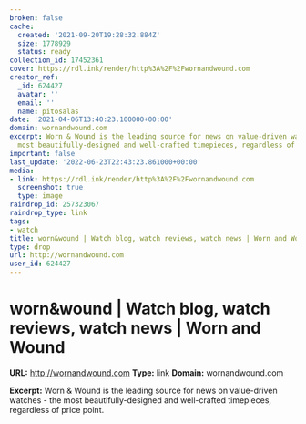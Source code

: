 ```yaml
---
broken: false
cache:
  created: '2021-09-20T19:28:32.884Z'
  size: 1778929
  status: ready
collection_id: 17452361
cover: https://rdl.ink/render/http%3A%2F%2Fwornandwound.com
creator_ref:
  _id: 624427
  avatar: ''
  email: ''
  name: pitosalas
date: '2021-04-06T13:40:23.100000+00:00'
domain: wornandwound.com
excerpt: Worn & Wound is the leading source for news on value-driven watches - the
  most beautifully-designed and well-crafted timepieces, regardless of price point.
important: false
last_update: '2022-06-23T22:43:23.861000+00:00'
media:
- link: https://rdl.ink/render/http%3A%2F%2Fwornandwound.com
  screenshot: true
  type: image
raindrop_id: 257323067
raindrop_type: link
tags:
- watch
title: worn&wound | Watch blog, watch reviews, watch news | Worn and Wound
type: drop
url: http://wornandwound.com
user_id: 624427
---
```


# worn&wound | Watch blog, watch reviews, watch news | Worn and Wound

**URL:** http://wornandwound.com
**Type:** link
**Domain:** wornandwound.com

**Excerpt:** Worn & Wound is the leading source for news on value-driven watches - the most beautifully-designed and well-crafted timepieces, regardless of price point.
